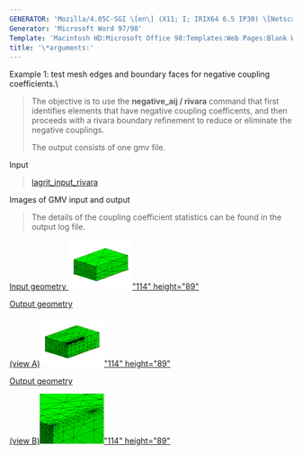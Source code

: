 ```yaml
---
GENERATOR: 'Mozilla/4.05C-SGI \[en\] (X11; I; IRIX64 6.5 IP30) \[Netscape\]'
Generator: 'Microsoft Word 97/98'
Template: 'Macintosh HD:Microsoft Office 98:Templates:Web Pages:Blank Web Page'
title: '\*arguments:'
---
```


Example 1: test mesh edges and boundary faces for negative coupling
coefficients.\

> The objective is to use the **negative\_aij / rivara** command that
> first identifies elements that have negative coupling coefficents, and
> then proceeds with a rivara boundary refinement to reduce or eliminate
> the negative couplings.
>
> The output consists of one gmv file.

Input

> [lagrit\_input\_rivara](../input_output/lagrit_input_rivara)

Images of GMV input and output

> The details of the coupling coefficient statistics can be found in the
> output log file.

[Input geometry ![](image/rivara1_tn.gif)"114"
height="89"](image/rivara1.gif)

[Output geometry](image/rivara2.gif)

[(view A)![](image/rivara2_tn.gif)"114"
height="89"](image/rivara2.gif)

[Output geometry](image/rivara3.gif)

[(view B)![](image/rivara3_tn.gif)"114"
height="89"](image/rivara3.gif)
